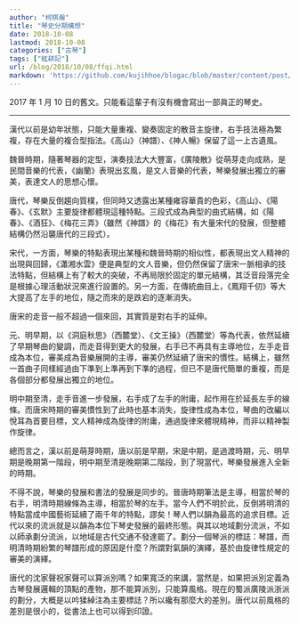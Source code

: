 ```yaml
---
author: "柯棋瀚"
title: "琴史分期構想"
date: 2018-10-08
lastmod: 2018-10-08
categories: ["古琴"]
tags: ["絃耕記"]
url: /blog/2018/10/08/ffqi.html
markdown: 'https://github.com/kujihhoe/blogac/blob/master/content/post/2018-10-08-ffqi.md'
---
```


2017 年 1 月 10 日的舊文。只能看這輩子有沒有機會寫出一部眞正的琴史。

------

漢代以前是幼年狀態，只能大量重複、變奏固定的散音主旋律，右手技法極為繁複，存在大量的複合型指法。《高山》（神譜）、《神人暢》保留了這一上古遺風。

魏晉時期，隨著琴器的定型，演奏技法大大豐富，《廣陵散》從萌芽走向成熟，是民間音樂的代表，《幽蘭》表現出玄風，是文人音樂的代表，琴樂發展出獨立的審美，表達文人的思想心懷。

唐代，琴樂反倒趨向質樸，但同時又透露出某種雍容華貴的色彩，《高山》、《陽春》、《玄默》主要旋律都體現這種特點。三段式成為典型的曲式結構，如《陽春》、《酒狂》、《梅花三弄》（雖然《神譜》的《梅花》有大量宋代的發展，但整體結構仍然沿襲唐代的三段式）。

宋代，一方面，琴樂的特點表現出某種和魏晉時期的相似性，都表現出文人精神的出現與回歸，《瀟湘水雲》便是典型的文人音樂，但仍然保留了唐宋一脈相承的技法特點，但結構上有了較大的突破，不再局限於固定的單元結構，其泛音段落完全是根據心理活動狀況來進行設置的。另一方面，在傳統曲目上，《鳳翔千仞》等大大提高了左手的地位，隨之而來的是跌宕的逐漸消失。

唐宋的走音一般不超過一個來回，其實質是對右手的延伸。

元、明早期，以《洞庭秋思》（西麓堂）、《文王操》（西麓堂）等為代表，依然延續了早期琴曲的變調，而走音得到更大的發展，右手已不再具有主導地位，左手走音成為本位，審美成為音樂展開的主導，審美仍然延續了唐宋的慣性。結構上，雖然一首曲子同樣經過由下準到上準再到下準的過程，但已不是唐代簡單的重複，而是各個部分都發展出獨立的地位。

明中期至清，走手音進一步發展，右手成了左手的附庸，起作用在於延長左手的線條。而唐宋時期的審美慣性到了此時也基本消失，旋律性成為本位，琴曲的改編以悅耳為首要目標，文人精神成為旋律的附庸，通過旋律來體現精神，而非以精神製作旋律。

總而言之，漢以前是萌芽時期，唐以前是早期，宋是中期，是過渡時期，元、明早期是晚期第一階段，明中期至清是晚期第二階段，到了現當代，琴樂發展進入全新的時期。

不得不說，琴樂的發展和書法的發展是同步的。晉唐時期筆法是主導，相當於琴的右手，明清時期線條為主導，相當於琴的左手。當今人們不明於此，反倒將明清的特點當成中國藝術延續了兩千年的特點，謬矣！琴人們以韻為最高的追求目標。近代以來的流派就是以韻為本位下琴史發展的最終形態。與其以地域劃分流派，不如以師承劃分流派，以地域是古代交通不發達罷了。劃分一個琴派的標誌：琴譜，而明清時期紛繁的琴譜形成的原因是什麼？所謂對氣韻的演繹，基於由旋律性規定的審美的演繹。

唐代的沈家聲祝家聲可以算派別嗎？如果寬泛的來講，當然是，如果把派別定義為古琴發展邏輯的頂點的產物，那不能算派別，只能算風格。現在的蜀派廣陵派浙派的劃分，大概是以吟猱綽注為主要標誌？所以纔有那麼大的差別。唐代以前風格的差別是很小的，從書法上也可以得到印證。
